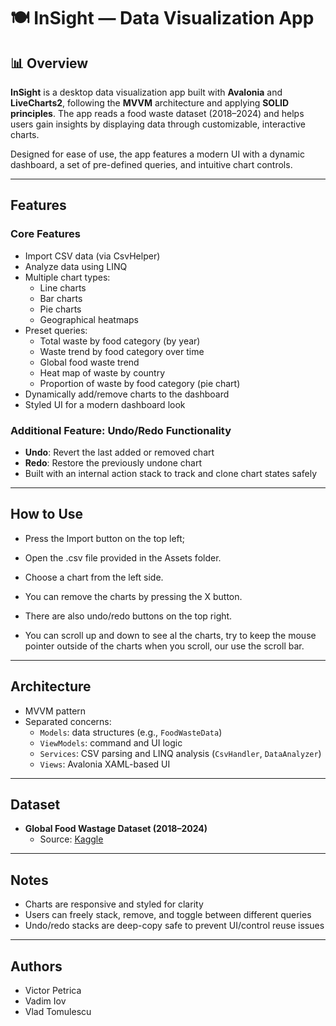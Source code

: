 # 🍽️ InSight — Data Visualization App

## 📊 Overview

**InSight** is a desktop data visualization app built with **Avalonia** and **LiveCharts2**, following the **MVVM** architecture and applying **SOLID principles**. The app reads a food waste dataset (2018–2024) and helps users gain insights by displaying data through customizable, interactive charts.

Designed for ease of use, the app features a modern UI with a dynamic dashboard, a set of pre-defined queries, and intuitive chart controls.

---

## Features

### Core Features

- Import CSV data (via CsvHelper)
- Analyze data using LINQ
- Multiple chart types:
  - Line charts
  - Bar charts
  - Pie charts
  - Geographical heatmaps
- Preset queries:
  - Total waste by food category (by year)
  - Waste trend by food category over time
  - Global food waste trend
  - Heat map of waste by country
  - Proportion of waste by food category (pie chart)
- Dynamically add/remove charts to the dashboard
- Styled UI for a modern dashboard look

### Additional Feature: Undo/Redo Functionality

- **Undo**: Revert the last added or removed chart
- **Redo**: Restore the previously undone chart
- Built with an internal action stack to track and clone chart states safely

---

## How to Use

- Press the Import button on the top left;

- Open the .csv file provided in the Assets folder.

- Choose a chart from the left side.

- You can remove the charts by pressing the X button.

- There are also undo/redo buttons on the top right.
  
- You can scroll up and down to see al the charts, try to keep the mouse pointer outside of the charts when you scroll, our use the scroll bar.

---

## Architecture

- MVVM pattern
- Separated concerns:
  - `Models`: data structures (e.g., `FoodWasteData`)
  - `ViewModels`: command and UI logic
  - `Services`: CSV parsing and LINQ analysis (`CsvHandler`, `DataAnalyzer`)
  - `Views`: Avalonia XAML-based UI

---

## Dataset

- **Global Food Wastage Dataset (2018–2024)**
  - Source: [Kaggle](https://www.kaggle.com/datasets/atharvasoundankar/global-food-wastage-dataset-2018-2024)

---

## Notes

- Charts are responsive and styled for clarity
- Users can freely stack, remove, and toggle between different queries
- Undo/redo stacks are deep-copy safe to prevent UI/control reuse issues

---

## Authors

- Victor Petrica
- Vadim Iov
- Vlad Tomulescu
